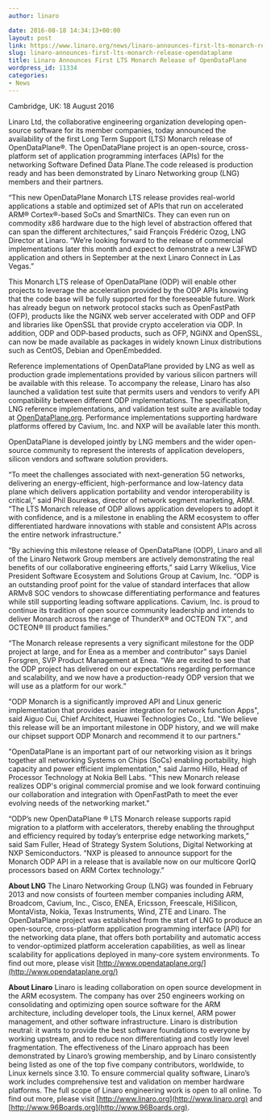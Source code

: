 ```yaml
---
author: linaro

date: 2016-08-18 14:34:13+00:00
layout: post
link: https://www.linaro.org/news/linaro-announces-first-lts-monarch-release-opendataplane/
slug: linaro-announces-first-lts-monarch-release-opendataplane
title: Linaro Announces First LTS Monarch Release of OpenDataPlane
wordpress_id: 11334
categories:
- News
---
```


Cambridge, UK: 18 August 2016

Linaro Ltd, the collaborative engineering organization developing open-source software for its member companies, today announced the availability of the first Long Term Support (LTS) Monarch release of OpenDataPlane®. The OpenDataPlane project is an open-source, cross-platform set of application programming interfaces (APIs) for the networking Software Defined Data Plane.The code released is production ready and has been demonstrated by Linaro Networking group (LNG) members and their partners.

“This new OpenDataPlane Monarch LTS release provides real-world applications a stable and optimized set of APIs that run on accelerated ARM® Cortex®-based SoCs and SmartNICs. They can even run on commodity x86 hardware due to the high level of abstraction offered that can span the different architectures,” said François Frédéric Ozog, LNG Director at Linaro. “We’re looking forward to the release of commercial implementations later this month and expect to demonstrate a new L3FWD application and others in September at the next Linaro Connect in Las Vegas.”

This Monarch LTS release of OpenDataPlane (ODP) will enable other projects to leverage the acceleration provided by the ODP APIs knowing that the code base will be fully supported for the foreseeable future. Work has already begun on network protocol stacks such as OpenFastPath (OFP), products like the NGiNX web server accelerated with ODP and OFP and libraries like OpenSSL that provide crypto acceleration via ODP. In addition, ODP and ODP-based products, such as OFP, NGiNX and OpenSSL, can now be made available as packages in widely known Linux distributions such as CentOS, Debian and OpenEmbedded.

Reference implementations of OpenDataPlane provided by LNG as well as production grade implementations provided by various silicon partners will be available with this release. To accompany the release, Linaro has also launched a validation test suite that permits users and vendors to verify API compatibility between different ODP implementations. The specification, LNG reference implementations, and validation test suite are available today at [OpenDataPlane.org](http://opendataplane.org/). Performance implementations supporting hardware platforms offered by Cavium, Inc. and NXP will be available later this month.

OpenDataPlane is developed jointly by LNG members and the wider open-source community to represent the interests of application developers, silicon vendors and software solution providers.

“To meet the challenges associated with next-generation 5G networks, delivering an energy-efficient, high-performance and low-latency data plane which delivers application portability and vendor interoperability is critical,” said Phil Bourekas, director of network segment marketing, ARM. “The LTS Monarch release of ODP allows application developers to adopt it with confidence, and is a milestone in enabling the ARM ecosystem to offer differentiated hardware innovations with stable and consistent APIs across the entire network infrastructure.”

“By achieving this milestone release of OpenDataPlane (ODP), Linaro and all of the Linaro Network Group members are actively demonstrating the real benefits of our collaborative engineering efforts,” said Larry Wikelius, Vice President Software Ecosystem and Solutions Group at Cavium, Inc. “ODP is an outstanding proof point for the value of standard interfaces that allow ARMv8 SOC vendors to showcase differentiating performance and features while still supporting leading software applications. Cavium, Inc. is proud to continue its tradition of open source community leadership and intends to deliver Monarch across the range of ThunderX® and OCTEON TX™, and OCTEON® III product families.”

“The Monarch release represents a very significant milestone for the ODP project at large, and for Enea as a member and contributor” says Daniel Forsgren, SVP Product Management at Enea. “We are excited to see that the ODP project has delivered on our expectations regarding performance and scalability, and we now have a production-ready ODP version that we will use as a platform for our work.”

"ODP Monarch is a significantly improved API and Linux generic implementation that provides easier integration for network function Apps", said Aiguo Cui, Chief Architect, Huawei Technologies Co., Ltd. "We believe this release will be an important milestone in ODP history, and we will make our chipset support ODP Monarch and recommend it to our partners."

"OpenDataPlane is an important part of our networking vision as it brings together all networking Systems on Chips (SoCs) enabling portability, high capacity and power efficient implementation," said Jarmo Hillo, Head of Processor Technology at Nokia Bell Labs. "This new Monarch release realizes ODP's original commercial promise and we look forward continuing our collaboration and integration with OpenFastPath to meet the ever evolving needs of the networking market."

“ODP’s new OpenDataPlane ® LTS Monarch release supports rapid migration to a platform with accelerators, thereby enabling the throughput and efficiency required by today’s enterprise edge networking markets,” said ‎Sam Fuller, Head of Strategy System Solutions, Digital Networking at NXP Semiconductors. “NXP is pleased to announce support for the Monarch ODP API in a release that is available now on our multicore QorIQ processors based on ARM Cortex technology.”

**About LNG**
The Linaro Networking Group (LNG) was founded in February 2013 and now consists of fourteen member companies including ARM, Broadcom, Cavium, Inc., Cisco, ENEA, Ericsson, Freescale, HiSilicon, MontaVista, Nokia, Texas Instruments, Wind, ZTE and Linaro. The OpenDataPlane project was established from the start of LNG to produce an open-source, cross-platform application programming interface (API) for the networking data plane, that offers both portability and automatic access to vendor-optimized platform acceleration capabilities, as well as linear scalability for applications deployed in many-core system environments. To find out more, please visit [http://www.opendataplane.org/](http://www.opendataplane.org/)

**About Linaro**
Linaro is leading collaboration on open source development in the ARM ecosystem. The company has over 250 engineers working on consolidating and optimizing open source software for the ARM architecture, including developer tools, the Linux kernel, ARM power management, and other software infrastructure. Linaro is distribution neutral: it wants to provide the best software foundations to everyone by working upstream, and to reduce non differentiating and costly low level fragmentation. The effectiveness of the Linaro approach has been demonstrated by Linaro’s growing membership, and by Linaro consistently being listed as one of the top five company contributors, worldwide, to Linux kernels since 3.10.
To ensure commercial quality software, Linaro’s work includes comprehensive test and validation on member hardware platforms. The full scope of Linaro engineering work is open to all online. To find out more, please visit [http://www.linaro.org](http://www.linaro.org) and [http://www.96Boards.org](http://www.96Boards.org).
